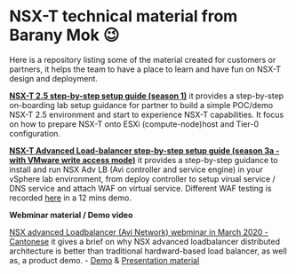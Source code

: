 # NSX-T technical material from Barany Mok :wink:
Here is a repository listing some of the material created for customers or partners, it helps the team to have a place to learn and have fun on NSX-T design and deployment.


**[NSX-T 2.5 step-by-step setup guide (season 1)](https://onevmw-my.sharepoint.com/:b:/g/personal/bmok_vmware_com/EVK0lxUQSblBmUZ-UdNQpTwBQbojuwJNwiIzktKnVrJLcw?e=JVTOff)**
it provides a step-by-step on-boarding lab setup guidance for partner to build a simple POC/demo NSX-T 2.5 environment and start to experience NSX-T capabilities.
It focus on how to prepare NSX-T onto ESXi (compute-node)host and Tier-0 configuration.



**[NSX-T Advanced Load-balancer step-by-step setup guide (season 3a - with VMware write access mode)](https://onevmw-my.sharepoint.com/:b:/g/personal/bmok_vmware_com/Eag2xXP8aUxKqGg6sb_2g2QBEf3l3M-K5j8vpbzX55_HeQ?e=0Qb7bJ)**
it provides a step-by-step guidance to install and run NSX Adv LB (Avi controller and service engine) in your vSphere lab environment, from deploy controller to setup virual service / DNS service and attach WAF on virtual service. Different WAF testing is recorded [here](https://onevmw-my.sharepoint.com/:v:/r/personal/bmok_vmware_com/Documents/Github%20material%20for%20public%2004-2020/WAF%20demo%20SQL%20command%20exe%20and%20XSS%2004-2020.mp4?csf=1&web=1&e=XubNWn) in a 12 mins demo.



**Webminar material / Demo video**

[NSX advanced Loadbalancer (Avi Network) webminar in March 2020 - Cantonese](https://onevmw-my.sharepoint.com/:v:/g/personal/bmok_vmware_com/EZCs_AOGgYNKjQyM7ujsl5UBpQ4cR3gRiz09F-0yXowggg?e=fUce16)
it gives a brief on why NSX advanced loadbalancer distributed architecture is better than traditional hardward-based load balancer, as well as, a product demo. - [Demo](https://onevmw-my.sharepoint.com/:v:/g/personal/bmok_vmware_com/EQVxKaFdLhxDi93oXovJVWgBCwUmETG9A8hyIVMcujCBSA?e=2EOTes) & 
[Presentation material](https://onevmw-my.sharepoint.com/:b:/g/personal/bmok_vmware_com/ERWzBLjBt9ROiJ4zlrfBF7cBfh0aoKBpmd722R_OXm1Hbw?e=DLLEct)




